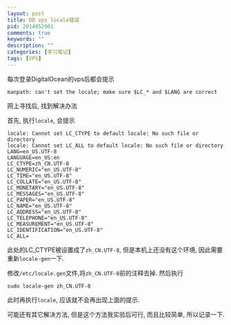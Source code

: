 ```yaml
---
layout: post
title: DO vps locale错误
pid: 2014052901
comments: true
keywords: ""
description: ""
categories: [学习笔记]
tags: [VPS]
---
```


每次登录DigitalOcean的vps后都会提示

    manpath: can't set the locale; make sure $LC_* and $LANG are correct

网上寻找后, 找到解决办法

首先, 执行`locale`, 会提示

    locale: Cannot set LC_CTYPE to default locale: No such file or directory
    locale: Cannot set LC_ALL to default locale: No such file or directory
    LANG=en_US.UTF-8
    LANGUAGE=en_US:en
    LC_CTYPE=zh_CN.UTF-8
    LC_NUMERIC="en_US.UTF-8"
    LC_TIME="en_US.UTF-8"
    LC_COLLATE="en_US.UTF-8"
    LC_MONETARY="en_US.UTF-8"
    LC_MESSAGES="en_US.UTF-8"
    LC_PAPER="en_US.UTF-8"
    LC_NAME="en_US.UTF-8"
    LC_ADDRESS="en_US.UTF-8"
    LC_TELEPHONE="en_US.UTF-8"
    LC_MEASUREMENT="en_US.UTF-8"
    LC_IDENTIFICATION="en_US.UTF-8"
    LC_ALL=

此处的LC_CTYPE被设置成了`zh_CN.UTF-8`, 但是本机上还没有这个环境, 因此需要重新`locale-gen`一下.

修改`/etc/locale.gen`文件,将`zh_CN.UTF-8`前的注释去掉. 然后执行

    sudo locale-gen zh_CN.UTF-8

此时再执行`locale`, 应该就不会再出现上面的提示.

可能还有其它解决方法, 但是这个方法我实验后可行, 而且比较简单, 所以记录一下.
